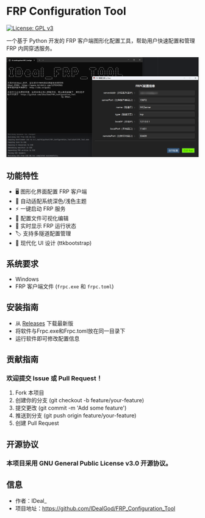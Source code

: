 # FRP Configuration Tool

[![License: GPL v3](https://img.shields.io/badge/License-GPLv3-blue.svg)](https://www.gnu.org/licenses/gpl-3.0)

一个基于 Python 开发的 FRP 客户端图形化配置工具，帮助用户快速配置和管理 FRP 内网穿透服务。

![软件截图](1.png)

## 功能特性

- 🖥️ 图形化界面配置 FRP 客户端
- 🌙 自动适配系统深色/浅色主题
- ⚡ 一键启动 FRP 服务
- 📝 配置文件可视化编辑
- 🔄 实时显示 FRP 运行状态
- 🏷️ 支持多隧道配置管理
- 🎨 现代化 UI 设计 (ttkbootstrap)

## 系统要求

- Windows
- FRP 客户端文件 (`frpc.exe` 和 `frpc.toml`)

## 安装指南

- 从 [Releases](https://github.com/IDealGod/FRP_Configuration_Tool/releases/) 下载最新版
- 将软件与Frpc.exe和Frpc.toml放在同一目录下
- 运行软件即可修改配置信息
  
## 贡献指南
### 欢迎提交 Issue 或 Pull Request！

1. Fork 本项目
2. 创建你的分支 (git checkout -b feature/your-feature)
3. 提交更改 (git commit -m 'Add some feature')
4. 推送到分支 (git push origin feature/your-feature)
5. 创建 Pull Request

## 开源协议
### 本项目采用 GNU General Public License v3.0 开源协议。


## 信息

- 作者：IDeal_
- 项目地址：https://github.com/IDealGod/FRP_Configuration_Tool
